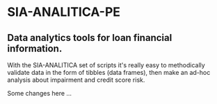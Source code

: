 SIA-ANALITICA-PE
================

Data analytics tools for loan financial information.
----------------------------------------------------

With the SIA-ANALITICA set of scripts it's really easy to methodically validate
data in the form of tibbles (data frames), then make an ad-hoc analysis about
impairment and credit score risk.

Some changes here ...

